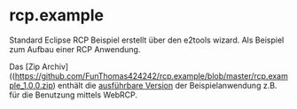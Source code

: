 # rcp.example
Standard Eclipse RCP Beispiel erstellt über den e2tools wizard. Als Beispiel zum Aufbau einer RCP Anwendung. 

Das [Zip Archiv]((https://github.com/FunThomas424242/rcp.example/blob/master/rcp.example_1.0.0.zip) 
 enthält die  [ausführbare Version](https://github.com/FunThomas424242/rcp.example/blob/master/rcp.example_1.0.0.zip)
der Beispielanwendung z.B. für die Benutzung mittels  WebRCP.
